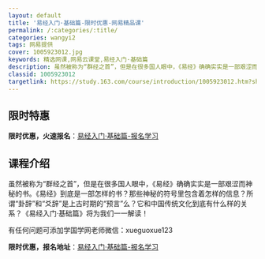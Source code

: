 ```yaml
---
layout: default
title: '易经入门·基础篇-限时优惠-网易精品课'
permalink: /:categories/:title/
categories: wangyi2
tags: 网易提供
cover: 1005923012.jpg
keywords: 精选网课,网易云课堂,易经入门·基础篇
description: 虽然被称为“群经之首”，但是在很多国人眼中，《易经》确确实实是一部艰涩而神秘的书。《易经》到底是一部怎样的书？那些神秘的
classid: 1005923012
targetlink: https://study.163.com/course/introduction/1005923012.htm?share=1&shareId=1025206652&utm_campaign=share&utm_medium=iphoneShare&utm_source=&utm_u=1025206652
---
```


## 限时特惠

**限时优惠，火速报名**：[易经入门·基础篇-报名学习](https://study.163.com/course/introduction/1005923012.htm?share=1&shareId=1025206652&utm_campaign=share&utm_medium=iphoneShare&utm_source=&utm_u=1025206652)

## 课程介绍

虽然被称为“群经之首”，但是在很多国人眼中，《易经》确确实实是一部艰涩而神秘的书。《易经》到底是一部怎样的书？那些神秘的符号里包含着怎样的信息？所谓“卦辞”和“爻辞”是上古时期的“预言”么？它和中国传统文化到底有什么样的关系？《易经入门·基础篇》将为我们一一解读！

有任何问题可添加学国学网老师微信：xueguoxue123

**限时优惠，报名地址**：[易经入门·基础篇-报名学习](https://study.163.com/course/introduction/1005923012.htm?share=1&shareId=1025206652&utm_campaign=share&utm_medium=iphoneShare&utm_source=&utm_u=1025206652)

